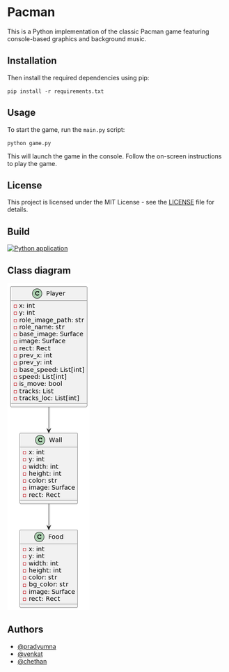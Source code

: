 # Pacman
This is a Python implementation of the classic Pacman game featuring console-based graphics and background music.

## Installation
Then install the required dependencies using pip:

```
pip install -r requirements.txt
```

## Usage

To start the game, run the `main.py` script:

```
python game.py
```

This will launch the game in the console. Follow the on-screen instructions to play the game.

## License

This project is licensed under the MIT License - see the [LICENSE](LICENSE) file for details.

## Build
[![Python application](https://github.com/srh-projects/pacman/actions/workflows/python-app.yml/badge.svg)](https://github.com/srh-projects/pacman/actions/workflows/python-app.yml)

## Class diagram

![ClassDiagram](https://github.com/srh-projects/pacman/blob/main/classDiag.png)

## Authors

- [@pradyumna](https://github.com/Pradyumna2098)
- [@venkat](https://github.com/Venkatchavan)
- [@chethan](https://github.com/chethandvg)